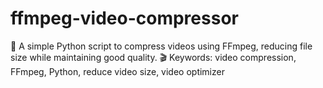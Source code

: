 # ffmpeg-video-compressor
🚀 A simple Python script to compress videos using FFmpeg, reducing file size while maintaining good quality. 🎬  Keywords: video compression, FFmpeg, Python, reduce video size, video optimizer
